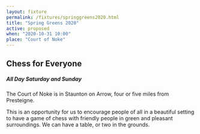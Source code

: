 ```yaml
---
layout: fixture
permalink: /fixtures/springgreens2020.html
title: "Spring Greens 2020"
active: proposed
when: "2020-10-31 10:00"
place: "Court of Noke"
---
```


## Chess for Everyone ##

##### All Day Saturday and Sunday #####

The Court of Noke is in Staunton on Arrow, four or five miles from Presteigne.

This is an opportunity for us to encourage people of all in a beautiful setting to have a game of chess with friendly people in green and pleasant surroundings. We can have a table, or two in the grounds.
